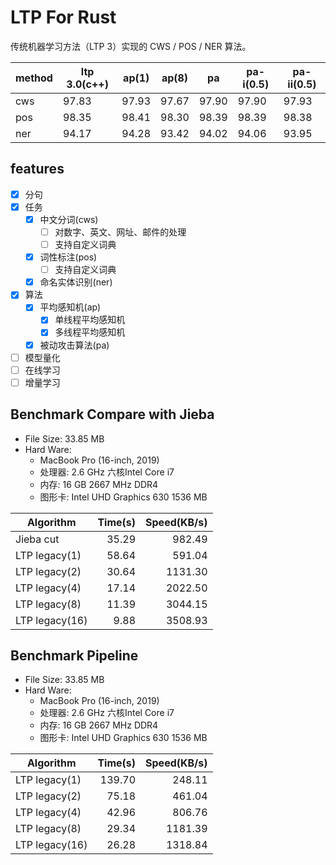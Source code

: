 # LTP For Rust

传统机器学习方法（LTP 3）实现的 CWS / POS / NER 算法。

| method  | ltp 3.0(c++) | ap(1) | ap(8) | pa    | pa-i(0.5) | pa-ii(0.5) |
|---------|--------------|-------|-------|-------|-----------|------------|
| cws     | 97.83        | 97.93 | 97.67 | 97.90 | 97.90     | 97.93      |
| pos     | 98.35        | 98.41 | 98.30 | 98.39 | 98.39     | 98.38      |
| ner     | 94.17        | 94.28 | 93.42 | 94.02 | 94.06     | 93.95      |

## features

- [x] 分句
- [x] 任务
    - [x] 中文分词(cws)
        - [ ] 对数字、英文、网址、邮件的处理
        - [ ] 支持自定义词典
    - [x] 词性标注(pos)
        - [ ] 支持自定义词典
    - [x] 命名实体识别(ner)
- [x] 算法
    - [x] 平均感知机(ap)
        - [x] 单线程平均感知机
        - [x] 多线程平均感知机
    - [x] 被动攻击算法(pa)
- [ ] 模型量化
- [ ] 在线学习
- [ ] 增量学习

## Benchmark Compare with Jieba

+ File Size: 33.85 MB
+ Hard Ware:
    - MacBook Pro (16-inch, 2019)
    - 处理器: 2.6 GHz 六核Intel Core i7
    - 内存: 16 GB 2667 MHz DDR4
    - 图形卡: Intel UHD Graphics 630 1536 MB

| Algorithm      | Time(s) | Speed(KB/s) |
|----------------|--------:|------------:|
| Jieba cut      |   35.29 |      982.49 |
| LTP legacy(1)  |   58.64 |      591.04 |
| LTP legacy(2)  |   30.64 |     1131.30 |
| LTP legacy(4)  |   17.14 |     2022.50 |
| LTP legacy(8)  |   11.39 |     3044.15 |
| LTP legacy(16) |    9.88 |     3508.93 |

## Benchmark Pipeline

+ File Size: 33.85 MB
+ Hard Ware:
    - MacBook Pro (16-inch, 2019)
    - 处理器: 2.6 GHz 六核Intel Core i7
    - 内存: 16 GB 2667 MHz DDR4
    - 图形卡: Intel UHD Graphics 630 1536 MB

| Algorithm      | Time(s) | Speed(KB/s) |
|----------------|--------:|------------:|
| LTP legacy(1)  |  139.70 |      248.11 |
| LTP legacy(2)  |   75.18 |      461.04 |
| LTP legacy(4)  |   42.96 |      806.76 |
| LTP legacy(8)  |   29.34 |     1181.39 |
| LTP legacy(16) |   26.28 |     1318.84 |

